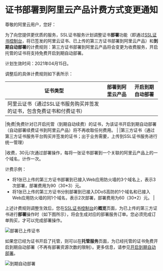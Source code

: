 # 证书部署到阿里云产品计费方式变更通知

尊敬的阿里云用户，您好：

为了向您提供更优质的服务，SSL证书服务计划调整证书**部署**功能（即通过[SSL证书控制台](https://yundunnext.console.aliyun.com/?p=cas)，将已签发的阿里云证书、已上传的第三方证书部署到阿里云产品）和**到期自动部署**的计费规则：第三方证书部署到阿里云产品将会变更为收费服务，开启托管的证书将支持免费开启到期自动部署。

计划生效时间：2021年04月15日。

调整后的具体计费规则如下表所示：

|证书类型|部署到阿里云产品|开启到期自动部署|
|----|--------|--------|
|阿里云证书（通过SSL证书服务购买并签发的证书，包含免费证书和付费证书）

|免费|免费针对已开启托管（到期自动续费）的证书，为该证书开启到期自动部署（自动部署续费证书到阿里云产品）将不再收取任何费用。 |
|第三方证书（通过第三方证书服务平台购买并签发的证书；出于业务需要，上传到SSL证书服务进行统一管理）

|收费，30元/次通过部署操作，每将一张证书部署到一个关联的阿里云产品上的一个域名，计作一次。

计费示例：

-   将1张已上传的第三方证书部署到已接入Web应用防火墙的3个域名上，表示3次部署，部署费用为90（30\*3）元。
-   将1张已上传的第三方证书分别部署到已接入DDoS高防的1个域名和已接入Web应用防火墙的同1个域名，表示2次部署，部署费用为60（30\*2）元。 |

上述计费规则调整生效后，您在[SSL证书控制台](https://yundunnext.console.aliyun.com/?p=cas)的**概览**页面，为已上传的第三方证书进行**部署**操作时（如下图所示），将会生成对应的部署服务订单。您必须完成订单购买，才可以完成部署操作。

![部署已上传证书](https://static-aliyun-doc.oss-accelerate.aliyuncs.com/assets/img/zh-CN/7816234161/p243879.png)

如果您已经为证书开启了托管，则可以在**托管服务**页面，为已经托管的证书免费开启到期自动部署（不再有部署资源次数的限制）。更多信息，请参见[开启到期自动部署](/cn.zh-CN/证书托管与续费/开启到期自动部署.md)。

![到期自动部署](https://static-aliyun-doc.oss-accelerate.aliyuncs.com/assets/img/zh-CN/8816234161/p243892.png)

